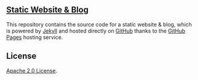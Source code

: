 [Static Website & Blog](https://chriso23.github.io)
---------------------

This repository contains the source code for a static website & blog, which is powered by [Jekyll](https://jekyllrb.com/) and hosted directly on [GitHub](https://github.com) thanks to the [GitHub Pages](https://pages.github.com) hosting service.


License
-------
[Apache 2.0 License](https://github.com/chrisoung/chrisoung.github.io/blob/master/License).
